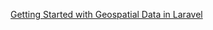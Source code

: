 [Getting Started with Geospatial Data in Laravel](https://medium.com/@brice_hartmann/getting-started-with-geospatial-data-in-laravel-94502dc74d55)

